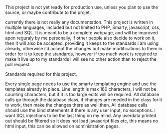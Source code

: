 This project is not yet ready for production use, unless you plan to use the source, or maybe contribute to the projet.

currently there is not really any documentation.
This project is written in multiple languages, included but not limited to PHP, Smarty, javascript, css, html and SQL.
It is meant to be a complete webpage, and will be improved apon reguraly by me personally, 
if other people also decide to work on it, then it will also be accepted, providing it keeps to the standards i am using already, 
otherwise i'd accept the changes but make modifications to them in order for it to keep the standards, 
however if too much work is required to make it live up to my standards i will see no other action than to reject the pull request.

Standards required for this project.

Every single page needs to use the smarty templating engine and use the templates already in place.
Line length is max 160 characters, i will not be counting characters, but if it is too large edits will be required.
All database calls go through the database class, if changes are needed in the class for it to work, then make the changes there as well then.
All database calls should use the bind statements if there is any user input, no exceptions. i want SQL injections to be the last thing on my mind.
Any userdata printed out should be filtered so it does not load javascript files etc, this means no html input, this can be allowed on administration pages.